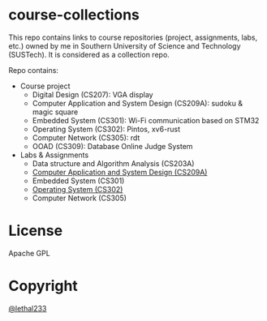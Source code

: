 # course-collections

This repo contains links to course repositories (project, assignments, labs, etc.) owned by me in Southern University of Science and Technology (SUSTech). It is considered as a collection repo.

Repo contains:
- Course project
  - Digital Design (CS207): VGA display
  - Computer Application and System Design (CS209A): sudoku & magic square
  - Embedded System (CS301): Wi-Fi communication based on STM32
  - Operating System (CS302): Pintos, xv6-rust
  - Computer Network (CS305): rdt
  - OOAD (CS309): Database Online Judge System
- Labs & Assignments
  - Data structure and Algorithm Analysis (CS203A) 
  - [Computer Application and System Design (CS209A)](https://github.com/lethal233/cs209A)
  - Embedded System (CS301)  
  - [Operating System (CS302)](https://github.com/lethal233/cs302-os-sustech)
  - Computer Network (CS305)

# License

Apache GPL

# Copyright

[@lethal233](https://github.com/lethal233)
